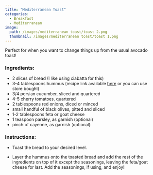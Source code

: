 ```yaml
---
title: "Mediterranean Toast"
categories:
  - Breakfast
  - Mediterranean
image:
  path: /images/mediterranean toast/toast 2.png
  thumbnail: /images/mediterranean toast/toast 1.png
---
```


Perfect for when you want to change things up from the usual avocado toast!


### Ingredients:

* 2 slices of bread (I like using ciabatta for this)
* 3-4 tablespoons hummus (recipe link available [here](https://www.whatsprernacooking.com/mediterranean/sides/vegan/hummus/) or you can use store bought)
* 3/4 persian cucumber, sliced and quartered
* 4-5 cherry tomatoes, quartered
* 2 tablespoons red onions, diced or minced
* small handful of black olives, pitted and sliced
* 1-2 tablespoons feta or goat cheese
* 1 teaspoon parsley, as garnish (optional)
* pinch of cayenne, as garnish (optional)
  


### Instructions:

* Toast the bread to your desired level.

* Layer the hummus onto the toasted bread and add the rest of the ingredients on top of it except the seasonings, leaving the feta/goat cheese for last. Add the seasonings, if using, and enjoy!

